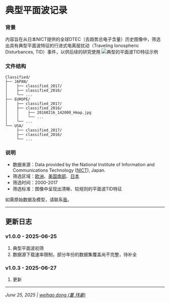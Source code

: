 # 典型平面波记录

### 背景
内容旨在从日本NICT提供的全球DTEC（去趋势总电子含量）历史图像中，筛选出具有典型平面波特征的行进式电离层扰动（Traveling Ionospheric Disturbances, TID）事件，以供后续的研究使用
![典型的平面波TID特征示例](https://img.085410.xyz/2025/06/9150862ef7fe9dfb22ebb04e1b05c7d4.jpg)

### 文件结构
```
Classified/
├── JAPAN/
│    ├── classified_2017/
│    ├── classified_2016/
│    └── ...
├── EUROPE/
│    ├── classified_2017/
│    ├── classified_2016/
│    │    ├── 20160216_142000_Hmap.jpg
│    │    └── ...
│    └── ...
└── USA/
     ├── classified_2017/
     ├── classified_2016/
     └── ...
```

### 说明
* 数据来源：Data provided by the National Institute of Information and Communications Technology ([NICT](https://aer-nc-web.nict.go.jp/GPS/DRAWING-TEC/tec_index.html)), Japan.
* 筛选区域：[欧洲](https://aer-nc-web.nict.go.jp/GPS/EUROPE/MAP/)、[美国南部](https://aer-nc-web.nict.go.jp/GPS/N_AMRC/MAP/)、[日本](https://aer-nc-web.nict.go.jp/GPS/GEONET/MAP/)
* 筛选时间：2000-2017
* 筛选标准：图像中呈现出清晰、较规则的平面波TID特征

如需原始数据及模型，请联系[我](weihdong@hotmail.com)。

---
## 更新日志

### v1.0.0 - 2025-06-25
1. 典型平面波初筛
2. 数据源下载速率限制，部分年份的数据集覆盖尚不完整，待补全

### v1.0.3 - 2025-06-27
1. 更新

---
*June 25, 2025 | [weihao dong (董 玮豪)](weihdong@hotmail.com)* 